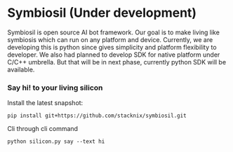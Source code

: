 # Symbiosil (Under development)

Symbiosil is open source AI bot framework. Our goal is to make living like symbiosis which can run on any platform and
device. Currently, we are developing this is python since gives simplicity and platform flexibility to developer. We also had planned to develop SDK for native platform under C/C++ umbrella. But that will be in next phase, currently 
python SDK will be available.

### Say hi! to your living silicon

Install the latest snapshot:

```shell
pip install git+https://github.com/stacknix/symbiosil.git
```

Cli through cli command 

```shell
python silicon.py say --text hi 
```


